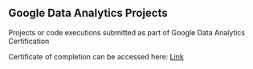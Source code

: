 ## Google Data Analytics Projects
Projects or code executions submitted as part of Google Data Analytics Certification

Certificate of completion can be accessed here: [Link](https://www.credly.com/badges/6955a8d0-eac4-46e5-9955-3663b61568e8/public_url)
